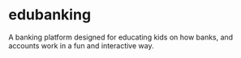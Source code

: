 # edubanking
A banking platform designed for educating kids on how banks, and accounts work in a fun and interactive way.